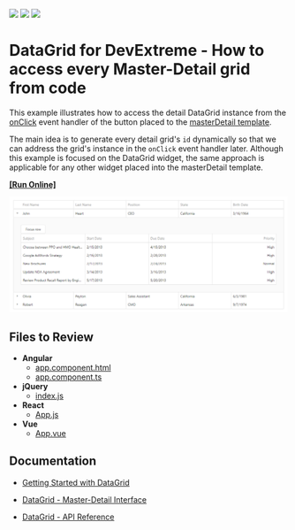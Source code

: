<!-- default badges list -->
![](https://img.shields.io/endpoint?url=https://codecentral.devexpress.com/api/v1/VersionRange/198618838/19.1.4%2B)
[![](https://img.shields.io/badge/Open_in_DevExpress_Support_Center-FF7200?style=flat-square&logo=DevExpress&logoColor=white)](https://supportcenter.devexpress.com/ticket/details/T828588)
[![](https://img.shields.io/badge/📖_How_to_use_DevExpress_Examples-e9f6fc?style=flat-square)](https://docs.devexpress.com/GeneralInformation/403183)
<!-- default badges end -->
# DataGrid for DevExtreme - How to access every Master-Detail grid from code

This example illustrates how to access the detail DataGrid instance from the [onClick](https://js.devexpress.com/Documentation/ApiReference/UI_Widgets/dxButton/Configuration/#onClick) event handler of the button placed to the [masterDetail template](https://js.devexpress.com/Documentation/ApiReference/UI_Widgets/dxDataGrid/Configuration/masterDetail/#template).

The main idea is to generate every detail grid's `id` dynamically so that we can address the grid's instance in the `onClick` event handler later. Although this example is focused on the DataGrid widget, the same approach is applicable for any other widget placed into the masterDetail template.

<!-- run online -->
**[[Run Online]](https://codecentral.devexpress.com/198618838/)**
<!-- run online end -->

<div align="center"><img alt="DevExtreme DataGrid Master-Detail - How to access every detail grid from code" src="datagrid-master-detail.png" /></div>

## Files to Review

- **Angular**
    - [app.component.html](angular/src/app/app.component.html)
    - [app.component.ts](angular/src/app/app.component.ts)
- **jQuery**
    - [index.js](jquery/index.html)
- **React**
    - [App.js](react/src/App.js)
- **Vue**
    - [App.vue](vue/src/App.vue)

## Documentation

- [Getting Started with DataGrid](https://js.devexpress.com/Documentation/Guide/UI_Components/DataGrid/Getting_Started_with_DataGrid/)

- [DataGrid - Master-Detail Interface](https://js.devexpress.com/Documentation/Guide/UI_Components/DataGrid/Master-Detail_Interface/)

- [DataGrid - API Reference](https://js.devexpress.com/Documentation/ApiReference/UI_Components/dxDataGrid/)

